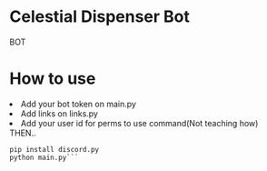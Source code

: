 # Celestial Dispenser Bot
BOT

# How to use
<li>Add your bot token on main.py</li>
<li>Add links on links.py</li>
<li>Add your user id for perms to use command(Not teaching how)</li>
THEN..<br>

```
pip install discord.py
python main.py```
